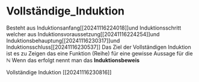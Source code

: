 # Vollständige_Induktion
Besteht aus Induktionsanfang[[20241116224018]]und Induktionsschritt welcher aus Induktionsvoraussetzung[[20241116224254]]und Induktionsbehauptung[[20241116230317]]und Induktionsschluss[[20241116230537]]
Das Ziel der Vollständigen Induktion ist es zu Zeigen das eine Funktion (Reihe) für eine gewisse Aussage für die $\mathbb{N}$
Wenn das erfolgt nennt man das **Induktionsbeweis** 

Vollständige Induktion [[20241116230816]]